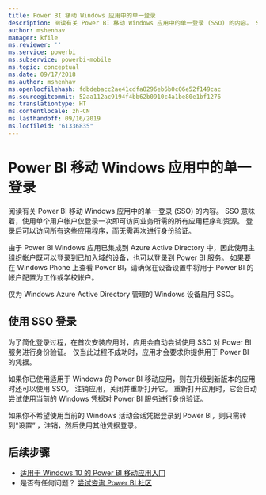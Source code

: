 ```yaml
---
title: Power BI 移动 Windows 应用中的单一登录
description: 阅读有关 Power BI 移动 Windows 应用中的单一登录 (SSO) 的内容。 SSO 意味着，使用单个用户帐户仅登录一次即可访问业务所需的所有应用程序和资源。
author: mshenhav
manager: kfile
ms.reviewer: ''
ms.service: powerbi
ms.subservice: powerbi-mobile
ms.topic: conceptual
ms.date: 09/17/2018
ms.author: mshenhav
ms.openlocfilehash: fdbdebacc2ae41cdfa8296eb6b0c06e52f149cac
ms.sourcegitcommit: 52aa112ac9194f4bb62b0910c4a1be80e1bf1276
ms.translationtype: HT
ms.contentlocale: zh-CN
ms.lasthandoff: 09/16/2019
ms.locfileid: "61336835"
---
```

# <a name="single-sign-on-in-the-power-bi-mobile-windows-app"></a>Power BI 移动 Windows 应用中的单一登录

阅读有关 Power BI 移动 Windows 应用中的单一登录 (SSO) 的内容。 SSO 意味着，使用单个用户帐户仅登录一次即可访问业务所需的所有应用程序和资源。 登录后可以访问所有这些应用程序，而无需再次进行身份验证。 

由于 Power BI Windows 应用已集成到 Azure Active Directory 中，因此使用主组织帐户既可以登录到已加入域的设备，也可以登录到 Power BI 服务。 如果要在 Windows Phone 上查看 Power BI，请确保在设备设置中将用于 Power BI 的帐户配置为工作或学校帐户。  

仅为 Windows Azure Active Directory 管理的 Windows 设备启用 SSO。 

## <a name="sign-in-with-sso"></a>使用 SSO 登录

为了简化登录过程，在首次安装应用时，应用会自动尝试使用 SSO 对 Power BI 服务进行身份验证。 仅当此过程不成功时，应用才会要求你提供用于 Power BI 的凭据。  

如果你已使用适用于 Windows 的 Power BI 移动应用，则在升级到新版本的应用时还可以使用 SSO。 注销应用，关闭并重新打开它。 重新打开应用时，它会自动尝试使用当前的 Windows 凭据对 Power BI 服务进行身份验证。 

如果你不希望使用当前的 Windows 活动会话凭据登录到 Power BI，则只需转到“设置”  ，注销，然后使用其他凭据登录。 
 
## <a name="next-steps"></a>后续步骤

- [适用于 Windows 10 的 Power BI 移动应用入门](mobile-windows-10-phone-app-get-started.md)
- 是否有任何问题？ [尝试咨询 Power BI 社区](http://community.powerbi.com/)

